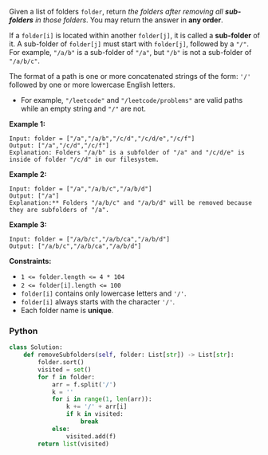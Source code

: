 Given a list of folders  `folder`, return  _the folders after removing all  **sub-folders**  in those folders_. You may
return the answer in  **any order**.

If a  `folder[i]`  is located within another  `folder[j]`, it is called a  **sub-folder**  of it. A sub-folder
of  `folder[j]`  must start with  `folder[j]`, followed by a  `"/"`. For example,  `"/a/b"`  is a sub-folder of  `"/a"`,
but  `"/b"`  is not a sub-folder of  `"/a/b/c"`.

The format of a path is one or more concatenated strings of the form:  `'/'`  followed by one or more lowercase English
letters.

- For example,  `"/leetcode"`  and  `"/leetcode/problems"`  are valid paths while an empty string and  `"/"`  are not.

**Example 1:**

```
Input: folder = ["/a","/a/b","/c/d","/c/d/e","/c/f"]
Output: ["/a","/c/d","/c/f"]
Explanation: Folders "/a/b" is a subfolder of "/a" and "/c/d/e" is inside of folder "/c/d" in our filesystem.
```

**Example 2:**

```
Input: folder = ["/a","/a/b/c","/a/b/d"]
Output: ["/a"]
Explanation:** Folders "/a/b/c" and "/a/b/d" will be removed because they are subfolders of "/a".
```

**Example 3:**

```
Input: folder = ["/a/b/c","/a/b/ca","/a/b/d"]
Output: ["/a/b/c","/a/b/ca","/a/b/d"]
```

**Constraints:**

- `1 <= folder.length <= 4 * 104`
- `2 <= folder[i].length <= 100`
- `folder[i]`  contains only lowercase letters and  `'/'`.
- `folder[i]`  always starts with the character  `'/'`.
- Each folder name is  **unique**.

### Python

```python
class Solution:
    def removeSubfolders(self, folder: List[str]) -> List[str]:
        folder.sort()
        visited = set()
        for f in folder:
            arr = f.split('/')
            k = ''
            for i in range(1, len(arr)):
                k += '/' + arr[i]
                if k in visited:
                    break
            else:
                visited.add(f)
        return list(visited)
```